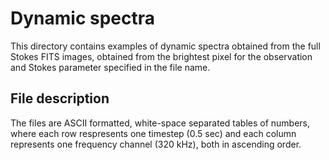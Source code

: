 # Dynamic spectra

This directory contains examples of dynamic spectra obtained from the full Stokes FITS images, obtained from the brightest pixel for the observation and Stokes parameter specified in the file name.

## File description

The files are ASCII formatted, white-space separated tables of numbers, where each row respresents one timestep (0.5 sec) and each column represents one frequency channel (320 kHz), both in ascending order.
